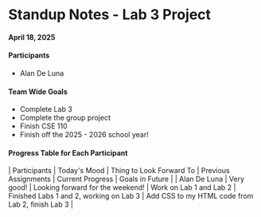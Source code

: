 # Standup Notes - Lab 3 Project


#### April 18, 2025 

#### Participants
- Alan De Luna

#### Team Wide Goals
- Complete Lab 3
- Complete the group project
- Finish CSE 110
- Finish off the 2025 - 2026 school year!

#### Progress Table for Each Participant

| Participants | Today's Mood | Thing to Look Forward To | Previous Assignments | Current Progress | Goals in Future | 
| Alan De Luna | Very good! | Looking forward for the weekend! | Work on Lab 1 and Lab 2 | Finished Labs 1 and 2, working on Lab 3 | Add CSS to my HTML code from Lab 2, finish Lab 3 | 


